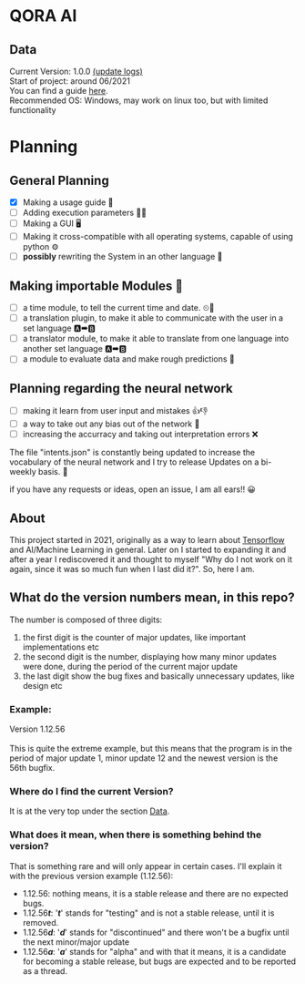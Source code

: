 # QORA AI

<div id = "div_data">
    <h2>Data</h2>
    <p>
        Current Version: 1.0.0 <a href = "./.github/updates.md">(update logs)</a><br>
        Start of project: around 06/2021<br>
        You can find a guide <a href = "./.github/guide.md">here</a>.<br>
        Recommended OS: Windows, may work on linux too, but with limited functionality
    </p>
</div>
 
# Planning
## General Planning
- [x] Making a usage guide 📖
- [ ] Adding execution parameters 🧰🔧
- [ ] Making a GUI 🖥
- [ ] Making it cross-compatible with all operating systems, capable of using python ⚙
- [ ] <strong>possibly</strong> rewriting the System in an other language 🧰

## Making importable Modules 🧩
- [ ] a time module, to tell the current time and date. ⏲📅
- [ ] a translation plugin, to make it able to communicate with the user in a set language 🅰➡🅱
- [ ] a translator module, to make it able to translate from one language into another set language 🅰➡🅱
- [ ] a module to evaluate data and make rough predictions 💭

## Planning regarding the neural network 
- [ ] making it learn from user input and mistakes 👍👎
- [ ] a way to take out any bias out of the network 🧠
- [ ] increasing the accurracy and taking out interpretation errors ❌

The file "intents.json" is constantly being updated to increase the vocabulary of the neural network and I try to release Updates on a bi-weekly basis. 🔄

if you have any requests or ideas, open an issue, I am all ears!! 😀

## About
This project started in 2021, originally as a way to learn about <a href = "https://www.tensorflow.org/">Tensorflow</a> and AI/Machine Learning in general. Later on I started to expanding it and after a year I rediscovered it and thought to myself "Why do I not work on it again, since it was so much fun when I last did it?". So, here I am.

## What do the version numbers mean, in this repo?
<p>
    The number is composed of three digits:
    <ol>
        <li> the first digit is the counter of major updates, like important implementations etc
        <li> the second digit is the number, displaying how many minor updates were done, during the period of the current major update</li>
        <li> the last digit show the bug fixes and basically unnecessary updates, like design etc</li>
    </ol>
    <h3> Example:</h3>
    <p>
        Version 1.12.56<br><br>
        This is quite the extreme example, but this means that the program is in the period of major update 1, minor update 12 and the newest version is the 56th bugfix.
    </p>
    <h3>Where do I find the current Version?</h3>
    <p> It is at the very top under the section <a href = "#div_data">Data</a>.
    <h3>What does it mean, when there is something behind the version?</h3>
    <p>
        That is something rare and will only appear in certain cases. I'll explain it with the previous version example (1.12.56):
        <ul>
            <li>1.12.56: nothing means, it is a stable release and there are no expected bugs.</li>
            <li>1.12.56<strong><em>t</em></strong>: '<strong><em>t</em></strong>' stands for "testing" and is not a stable release, until it is removed.</li>
            <li>1.12.56<strong><em>d</em></strong>: '<strong><em>d</em></strong>' stands for "discontinued" and there won't be a bugfix until the next minor/major update</li>
            <li>1.12.56<strong><em>a</em></strong>: '<strong><em>a</em></strong>' stands for "alpha" and with that it means, it is a candidate for becoming a stable release, but bugs are expected and to be reported as a thread.
        </ul>
    </p>
</p>
